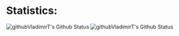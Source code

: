 # Statistics:

<div align="center">
    <img align="left" alt="githubVladimirT's Github Status" src="https://github-readme-stats-git-masterrstaa-rickstaa.vercel.app/api?username=githubVladimirT&show_icons=true&theme=chartreuse-dark&include_all_commits=true&count_private=true" />
    <img align="left" alt="githubVladimirT's Github Status" src="https://github-readme-stats-git-masterrstaa-rickstaa.vercel.app/api/top-langs/?username=githubVladimirT&theme=chartreuse-dark" />
</div>
